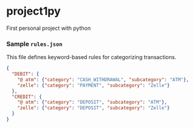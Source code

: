 # project1py
First personal project with python


### Sample `rules.json`
This file defines keyword-based rules for categorizing transactions.  

```json
{
  "DEBIT": {
    "@ atm": {"category": "CASH_WITHDRAWAL", "subcategory": "ATM"},
    "zelle": {"category": "PAYMENT", "subcategory": "Zelle"}
  },
  "CREDIT": {
    "@ atm": {"category": "DEPOSIT", "subcategory": "ATM"},
    "zelle": {"category": "DEPOSIT", "subcategory": "Zelle"}
  }
}
